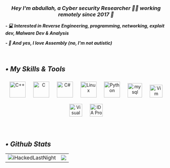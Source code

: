 <div align="center">
</div>  
  

### ***<div align="center">Hey I'm abdullah, a Cyber security Researcher 👨‍💻 working remotely since 2017 🚀</div>***
  
***- 💻 Interested in Reverse Engineering, programming, networking, exploit dev, Malware Dev & Analysis***
  
***- 🧛 And yes, I love Assembly (no, I'm not autistic)***

  
<br/>  


***•
My Skills & Tools***
---------



<div align="center">  
<a href="https://www.cplusplus.com/" target="_blank"><img style="margin: 10px" src="https://profilinator.rishav.dev/skills-assets/cplusplus-original.svg" alt="C++" height="50" /></a>    
<a href="https://www.cprogramming.com/" target="_blank"><img style="margin: 10px" src="https://profilinator.rishav.dev/skills-assets/c-original.svg" alt="C" height="50" /></a>  
<a href="https://docs.microsoft.com/en-us/dotnet/csharp/" target="_blank"><img style="margin: 10px" src="https://profilinator.rishav.dev/skills-assets/csharp-original.svg" alt="C#" height="50" /></a>
<a href="https://www.linux.org/" target="_blank"><img style="margin: 10px" src="https://profilinator.rishav.dev/skills-assets/linux-original.svg" alt="Linux" height="50" /></a>  
<a href="https://www.python.org/" target="_blank"><img style="margin: 10px" src="https://profilinator.rishav.dev/skills-assets/python-original.svg" alt="Python" height="50" /></a>
<a href="https://www.mysql.com/" targets="_blank"><img style="margin: 10px" src="https://cdn.jsdelivr.net/gh/devicons/devicon/icons/mysql/mysql-original.svg" alt="mysql" height="45" /></a>
<a href="https://www.vim.org/" target="_blank"><img style="margin: 10px" src="https://cdn.jsdelivr.net/gh/devicons/devicon/icons/vim/vim-original.svg" alt="Vim" height="40" /></a>  
<a href="https://visualstudio.microsoft.com/vs/professional/" target="_blank"><img style="margin: 10px" src="https://cdn.jsdelivr.net/gh/devicons/devicon/icons/visualstudio/visualstudio-plain.svg" alt="Visual Studio" height="40" /></a>  
<a href="https://hex-rays.com/ida-pro" target="_blank"><img style="margin: 10px" src="http://crack-tool.at.ua/pictures/pict3/IDA-logo.png" alt="IDA Pro" height="40" /></a>  
</div>

<br/>    

<br/>  


***•
Github Stats***
---------
<div align="center">
    <table>
        <tr>
            <td><img src="https://github-readme-stats.vercel.app/api/top-langs?username=iHackedLastNight&show_icons=true&locale=en&layout=compact&bg_color=000000" alt="iHackedLastNight" /></td>
            <td><img src="https://github-readme-stats.vercel.app/api?username=iHackedLastNight&show_icons=true&count_private=true&hide_border=true&bg_color=000000" /></td>
        </tr>
    </table>
</div>  

<br/>
